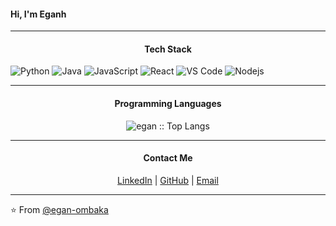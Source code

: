 #### Hi, I'm Eganh
---

<h4 align="center">Tech Stack</h4>

![Python](http://img.shields.io/badge/-Python-3776AB?style=flat-square&logo=python&logoColor=ffff4a)
![Java](http://img.shields.io/badge/-Java-007396?style=flat-square&logo=java&logoColor=ffffff)
![JavaScript](https://img.shields.io/badge/-JavaScript-%23F7DF1C?style=flat-square&logo=javascript&logoColor=000000&color=d1b01f)
![React](https://img.shields.io/badge/-React-%23282C34?style=flat-square&logo=react)
![VS Code](http://img.shields.io/badge/-VS%20Code-007ACC?style=flat-square&logo=visual-studio-code&logoColor=ffffff)
![Nodejs](https://img.shields.io/badge/-Nodejs-black?style=flat-square&logo=Node.js&logoColor=00d632)

---

<h4 align="center">Programming Languages</h4>

<p align="center"><img src="https://github-readme-stats.vercel.app/api/top-langs/?username=egan-ombaka&langs_count=10&theme=tokyonight&layout=compact" alt="egan :: Top Langs"/></p>

---

<h4 align="center">Contact Me</h4>

<p align="center">
  <a href="https://www.linkedin.com/in/egan-nyamisoa/">LinkedIn</a> |
  <a href="https://github.com/egan-ombaka">GitHub</a> |
  <a href="mailto:eganhombaka@gmail.com">Email</a>
</p>

---

⭐️ From [@egan-ombaka](https://github.com/egan-ombaka)
